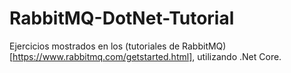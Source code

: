 # RabbitMQ-DotNet-Tutorial

Ejercicios mostrados en los (tutoriales de RabbitMQ)[https://www.rabbitmq.com/getstarted.html], utilizando .Net Core.

